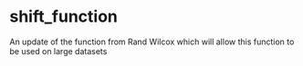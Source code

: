 # shift_function
An update of the function from Rand Wilcox which will allow this function to be used on large datasets
